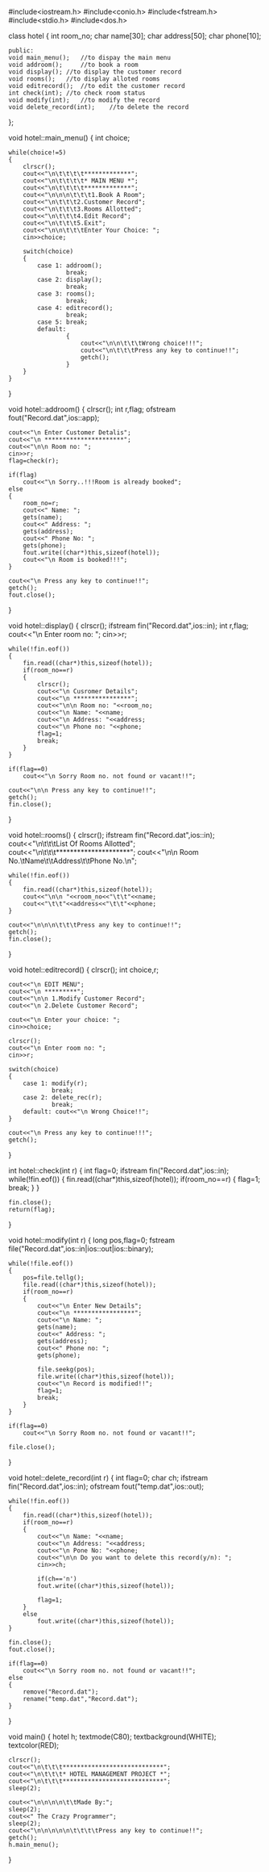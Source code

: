 #include<iostream.h>
#include<conio.h>
#include<fstream.h>
#include<stdio.h>
#include<dos.h>
 
class hotel
{
	int room_no;
	char name[30];
	char address[50];
	char phone[10];
	
	public:
	void main_menu();	//to dispay the main menu
	void addroom();		//to book a room
	void display();	//to display the customer record
	void rooms();	//to display alloted rooms
	void editrecord();	//to edit the customer record
	int check(int);	//to check room status
	void modify(int);	//to modify the record
	void delete_record(int);	//to delete the record
};
 
void hotel::main_menu()
{
	int choice;
	
	while(choice!=5)
	{
		clrscr();
		cout<<"\n\t\t\t\t*************";
		cout<<"\n\t\t\t\t* MAIN MENU *";
		cout<<"\n\t\t\t\t*************";
		cout<<"\n\n\n\t\t\t1.Book A Room";
		cout<<"\n\t\t\t2.Customer Record";
		cout<<"\n\t\t\t3.Rooms Allotted";
		cout<<"\n\t\t\t4.Edit Record";
		cout<<"\n\t\t\t5.Exit";
		cout<<"\n\n\t\t\tEnter Your Choice: ";
		cin>>choice;
		
		switch(choice)
		{
			case 1: addroom();
					break;
			case 2: display();
					break;
			case 3: rooms();
					break;
			case 4: editrecord();
					break;
			case 5: break;
			default:
					{
						cout<<"\n\n\t\t\tWrong choice!!!";
						cout<<"\n\t\t\tPress any key to continue!!";
						getch();
					}
		}
	}
}
 
void hotel::addroom()
{
	clrscr();
	int r,flag;
	ofstream fout("Record.dat",ios::app);
	
	cout<<"\n Enter Customer Detalis";
	cout<<"\n **********************";
	cout<<"\n\n Room no: ";
	cin>>r;
	flag=check(r);
	
	if(flag)
		cout<<"\n Sorry..!!!Room is already booked";
	else
	{
		room_no=r;
		cout<<" Name: ";
		gets(name);
		cout<<" Address: ";
		gets(address);
		cout<<" Phone No: ";
		gets(phone);
		fout.write((char*)this,sizeof(hotel));
		cout<<"\n Room is booked!!!";
	}
	
	cout<<"\n Press any key to continue!!";
	getch();
	fout.close();
}
 
void hotel::display()
{
	clrscr();
	ifstream fin("Record.dat",ios::in);
	int r,flag;
	cout<<"\n Enter room no: ";
	cin>>r;
	
	while(!fin.eof())
	{
		fin.read((char*)this,sizeof(hotel));
		if(room_no==r)
		{
			clrscr();
			cout<<"\n Cusromer Details";
			cout<<"\n ****************";
			cout<<"\n\n Room no: "<<room_no;
			cout<<"\n Name: "<<name;
			cout<<"\n Address: "<<address;
			cout<<"\n Phone no: "<<phone;
			flag=1;
			break;
		}
	}
	
	if(flag==0)
		cout<<"\n Sorry Room no. not found or vacant!!";
		
	cout<<"\n\n Press any key to continue!!";
	getch();
	fin.close();
}
 
void hotel::rooms()
{
	clrscr();
	ifstream fin("Record.dat",ios::in);
	cout<<"\n\t\t\tList Of Rooms Allotted";
	cout<<"\n\t\t\t*********************";
	cout<<"\n\n Room No.\tName\t\tAddress\t\tPhone No.\n";
	
	while(!fin.eof())
	{
		fin.read((char*)this,sizeof(hotel));
		cout<<"\n\n "<<room_no<<"\t\t"<<name;
		cout<<"\t\t"<<address<<"\t\t"<<phone;
	}
	
	cout<<"\n\n\n\t\t\tPress any key to continue!!";
	getch();
	fin.close();
}
 
void hotel::editrecord()
{
	clrscr();
	int choice,r;
	
	cout<<"\n EDIT MENU";
	cout<<"\n *********";
	cout<<"\n\n 1.Modify Customer Record";
	cout<<"\n 2.Delete Customer Record";
	
	cout<<"\n Enter your choice: ";
	cin>>choice;
	
	clrscr();
	cout<<"\n Enter room no: ";
	cin>>r;
	
	switch(choice)
	{
		case 1: modify(r);
				break;
		case 2: delete_rec(r);
				break;
		default: cout<<"\n Wrong Choice!!";
	}
	
	cout<<"\n Press any key to continue!!!";
	getch();
}
 
int hotel::check(int r)
{
	int flag=0;
	ifstream fin("Record.dat",ios::in);
	while(!fin.eof())
	{
		fin.read((char*)this,sizeof(hotel));
		if(room_no==r)
		{
			flag=1;
				break;
		}
	}
	
	fin.close();
	return(flag);
}
 
void hotel::modify(int r)
{
	long pos,flag=0;
	fstream file("Record.dat",ios::in|ios::out|ios::binary);
	
	while(!file.eof())
	{
		pos=file.tellg();
		file.read((char*)this,sizeof(hotel));
		if(room_no==r)
		{
			cout<<"\n Enter New Details";
			cout<<"\n *****************";
			cout<<"\n Name: ";
			gets(name);
			cout<<" Address: ";
			gets(address);
			cout<<" Phone no: ";
			gets(phone);
			
			file.seekg(pos);
			file.write((char*)this,sizeof(hotel));
			cout<<"\n Record is modified!!";
			flag=1;
			break;
		}
	}
	
	if(flag==0)
		cout<<"\n Sorry Room no. not found or vacant!!";
		
	file.close();
}
 
void hotel::delete_record(int r)
{
	int flag=0;
	char ch;
	ifstream fin("Record.dat",ios::in);
	ofstream fout("temp.dat",ios::out);
	
	while(!fin.eof())
	{
		fin.read((char*)this,sizeof(hotel));
		if(room_no==r)
		{
			cout<<"\n Name: "<<name;
			cout<<"\n Address: "<<address;
			cout<<"\n Pone No: "<<phone;
			cout<<"\n\n Do you want to delete this record(y/n): ";
			cin>>ch;
			
			if(ch=='n')
			fout.write((char*)this,sizeof(hotel));
			
			flag=1;
		}
		else
			fout.write((char*)this,sizeof(hotel));
	}
	
	fin.close();
	fout.close();
	
	if(flag==0)
		cout<<"\n Sorry room no. not found or vacant!!";
	else
	{
		remove("Record.dat");
		rename("temp.dat","Record.dat");
	}
}
 
void main()
{
	hotel h;
	textmode(C80);
	textbackground(WHITE);
	textcolor(RED);
	
	clrscr();
	cout<<"\n\t\t\t****************************";
	cout<<"\n\t\t\t* HOTEL MANAGEMENT PROJECT *";
	cout<<"\n\t\t\t****************************";
	sleep(2);
	
	cout<<"\n\n\n\n\t\tMade By:";
	sleep(2);
	cout<<" The Crazy Programmer";
	sleep(2);
	cout<<"\n\n\n\n\n\t\t\t\tPress any key to continue!!";
	getch();
	h.main_menu();
}
